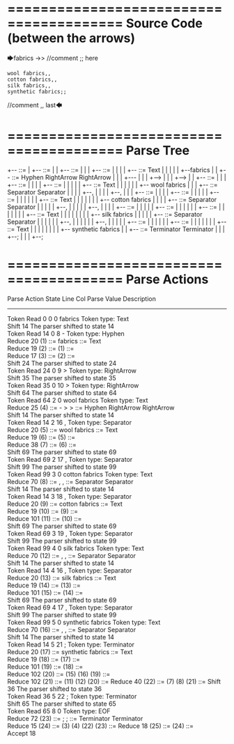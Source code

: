 ========================================
Source Code (between the arrows)
========================================

🡆fabrics ->> //comment ;; here

    wool fabrics,,
    cotton fabrics,,
    silk fabrics,,
    synthetic fabrics;;

//comment ,, last🡄

========================================
Parse Tree
========================================

+--<scripture> ::= <expression>
|  +--<expression> ::= <item> <producer> <item-or-expression-list> <terminator>
|  |  +--<item> ::= <text>
|  |  |  +--<text> ::= <text-chunk>
|  |  |  |  +--<text-chunk> ::= Text
|  |  |  |  |  +--fabrics 
|  |  +--<producer> ::= Hyphen RightArrow RightArrow
|  |  |  +---
|  |  |  +-->
|  |  |  +-->
|  |  +--<item-or-expression-list> ::= <item> <separator> <item-or-expression-list>
|  |  |  +--<item> ::= <text>
|  |  |  |  +--<text> ::= <text-chunk>
|  |  |  |  |  +--<text-chunk> ::= Text
|  |  |  |  |  |  +--    wool fabrics
|  |  |  +--<separator> ::= Separator Separator
|  |  |  |  +--,
|  |  |  |  +--,
|  |  |  +--<item-or-expression-list> ::= <item> <separator> <item-or-expression-list>
|  |  |  |  +--<item> ::= <text>
|  |  |  |  |  +--<text> ::= <text-chunk>
|  |  |  |  |  |  +--<text-chunk> ::= Text
|  |  |  |  |  |  |  +--    cotton fabrics
|  |  |  |  +--<separator> ::= Separator Separator
|  |  |  |  |  +--,
|  |  |  |  |  +--,
|  |  |  |  +--<item-or-expression-list> ::= <item> <separator> <item>
|  |  |  |  |  +--<item> ::= <text>
|  |  |  |  |  |  +--<text> ::= <text-chunk>
|  |  |  |  |  |  |  +--<text-chunk> ::= Text
|  |  |  |  |  |  |  |  +--    silk fabrics
|  |  |  |  |  +--<separator> ::= Separator Separator
|  |  |  |  |  |  +--,
|  |  |  |  |  |  +--,
|  |  |  |  |  +--<item> ::= <text>
|  |  |  |  |  |  +--<text> ::= <text-chunk>
|  |  |  |  |  |  |  +--<text-chunk> ::= Text
|  |  |  |  |  |  |  |  +--    synthetic fabrics
|  |  +--<terminator> ::= Terminator Terminator
|  |  |  +--;
|  |  |  +--;


========================================
Parse Actions
========================================

Parse Action      State    Line     Col   Parse Value                       Description                                                               
---------------   -----   -----   -----   -------------------------------   --------------------------------------------------------------------------
Token Read            0       0       0   fabrics                           Token type: Text                                                          
Shift                14                                                     The parser shifted to state 14                                            
Token Read           14       0       8   -                                 Token type: Hyphen                                                        
Reduce               20                   (1) ::= fabrics                   <text-chunk> ::= Text                                                     
Reduce               19                   (2) ::= (1)                       <text> ::= <text-chunk>                                                   
Reduce               17                   (3) ::= (2)                       <item> ::= <text>                                                         
Shift                24                                                     The parser shifted to state 24                                            
Token Read           24       0       9   >                                 Token type: RightArrow                                                    
Shift                35                                                     The parser shifted to state 35                                            
Token Read           35       0      10   >                                 Token type: RightArrow                                                    
Shift                64                                                     The parser shifted to state 64                                            
Token Read           64       2       0       wool fabrics                  Token type: Text                                                          
Reduce               25                   (4) ::= - > >                     <producer> ::= Hyphen RightArrow RightArrow                               
Shift                14                                                     The parser shifted to state 14                                            
Token Read           14       2      16   ,                                 Token type: Separator                                                     
Reduce               20                   (5) ::=     wool fabrics          <text-chunk> ::= Text                                                     
Reduce               19                   (6) ::= (5)                       <text> ::= <text-chunk>                                                   
Reduce               38                   (7) ::= (6)                       <item> ::= <text>                                                         
Shift                69                                                     The parser shifted to state 69                                            
Token Read           69       2      17   ,                                 Token type: Separator                                                     
Shift                99                                                     The parser shifted to state 99                                            
Token Read           99       3       0       cotton fabrics                Token type: Text                                                          
Reduce               70                   (8) ::= , ,                       <separator> ::= Separator Separator                                       
Shift                14                                                     The parser shifted to state 14                                            
Token Read           14       3      18   ,                                 Token type: Separator                                                     
Reduce               20                   (9) ::=     cotton fabrics        <text-chunk> ::= Text                                                     
Reduce               19                   (10) ::= (9)                      <text> ::= <text-chunk>                                                   
Reduce              101                   (11) ::= (10)                     <item> ::= <text>                                                         
Shift                69                                                     The parser shifted to state 69                                            
Token Read           69       3      19   ,                                 Token type: Separator                                                     
Shift                99                                                     The parser shifted to state 99                                            
Token Read           99       4       0       silk fabrics                  Token type: Text                                                          
Reduce               70                   (12) ::= , ,                      <separator> ::= Separator Separator                                       
Shift                14                                                     The parser shifted to state 14                                            
Token Read           14       4      16   ,                                 Token type: Separator                                                     
Reduce               20                   (13) ::=     silk fabrics         <text-chunk> ::= Text                                                     
Reduce               19                   (14) ::= (13)                     <text> ::= <text-chunk>                                                   
Reduce              101                   (15) ::= (14)                     <item> ::= <text>                                                         
Shift                69                                                     The parser shifted to state 69                                            
Token Read           69       4      17   ,                                 Token type: Separator                                                     
Shift                99                                                     The parser shifted to state 99                                            
Token Read           99       5       0       synthetic fabrics             Token type: Text                                                          
Reduce               70                   (16) ::= , ,                      <separator> ::= Separator Separator                                       
Shift                14                                                     The parser shifted to state 14                                            
Token Read           14       5      21   ;                                 Token type: Terminator                                                    
Reduce               20                   (17) ::=     synthetic fabrics    <text-chunk> ::= Text                                                     
Reduce               19                   (18) ::= (17)                     <text> ::= <text-chunk>                                                   
Reduce              101                   (19) ::= (18)                     <item> ::= <text>                                                         
Reduce              102                   (20) ::= (15) (16) (19)           <item-or-expression-list> ::= <item> <separator> <item>                   
Reduce              102                   (21) ::= (11) (12) (20)           <item-or-expression-list> ::= <item> <separator> <item-or-expression-list>
Reduce               40                   (22) ::= (7) (8) (21)             <item-or-expression-list> ::= <item> <separator> <item-or-expression-list>
Shift                36                                                     The parser shifted to state 36                                            
Token Read           36       5      22   ;                                 Token type: Terminator                                                    
Shift                65                                                     The parser shifted to state 65                                            
Token Read           65       8       0                                     Token type: EOF                                                           
Reduce               72                   (23) ::= ; ;                      <terminator> ::= Terminator Terminator                                    
Reduce               15                   (24) ::= (3) (4) (22) (23)        <expression> ::= <item> <producer> <item-or-expression-list> <terminator> 
Reduce               18                   (25) ::= (24)                     <scripture> ::= <expression>                                              
Accept               18                                                                                                                               


